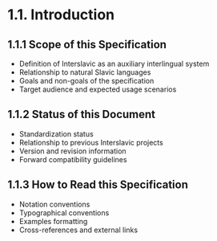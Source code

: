 # 1.1. Introduction

## 1.1.1 Scope of this Specification
- Definition of Interslavic as an auxiliary interlingual system
- Relationship to natural Slavic languages  
- Goals and non-goals of the specification
- Target audience and expected usage scenarios

## 1.1.2 Status of this Document  
- Standardization status
- Relationship to previous Interslavic projects
- Version and revision information
- Forward compatibility guidelines

## 1.1.3 How to Read this Specification
- Notation conventions
- Typographical conventions  
- Examples formatting
- Cross-references and external links


